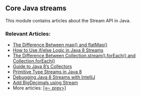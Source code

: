 ## Core Java streams

This module contains articles about the Stream API in Java.

### Relevant Articles: 
- [The Difference Between map() and flatMap()](https://www.baeldung.com/java-difference-map-and-flatmap)
- [How to Use if/else Logic in Java 8 Streams](https://www.baeldung.com/java-8-streams-if-else-logic)
- [The Difference Between Collection.stream().forEach() and Collection.forEach()](https://www.baeldung.com/java-collection-stream-foreach)
- [Guide to Java 8’s Collectors](https://www.baeldung.com/java-8-collectors)
- [Primitive Type Streams in Java 8](https://www.baeldung.com/java-8-primitive-streams)
- [Debugging Java 8 Streams with IntelliJ](https://www.baeldung.com/intellij-debugging-java-streams)
- [Add BigDecimals using Stream](https://www.baeldung.com/add-bigdecimals-using-stream/)
- More articles: [[<-- prev>]](/../core-java-streams-2)
